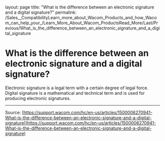 layout: page
title: "What is the difference between an electronic signature and a digital signature?"
permalink: /Sales__CompatibilityLearn_more_about_Wacom_Products_and_how_Wacom_can_help_your_/Learn_More_About_Wacom_ProductsRead_More/Last/Previous/What_is_the_difference_between_an_electronic_signature_and_a_digital_signature

# What is the difference between an electronic signature and a digital signature?

Electronic signature is a legal term with a certain degree of legal force. Digital signature is a mathematical and technical term and is used for producing electronic signatures.

---
Source: [https://support.wacom.com/hc/en-us/articles/1500006270941-What-is-the-difference-between-an-electronic-signature-and-a-digital-signature](https://support.wacom.com/hc/en-us/articles/1500006270941-What-is-the-difference-between-an-electronic-signature-and-a-digital-signature)
